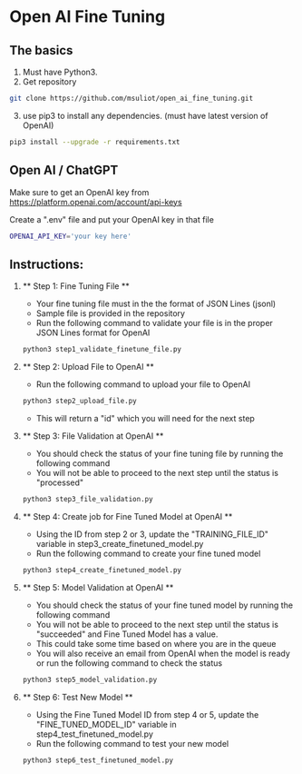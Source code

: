 # Open AI Fine Tuning

## The basics

1. Must have Python3.
2. Get repository
```bash
git clone https://github.com/msuliot/open_ai_fine_tuning.git
```
3. use pip3 to install any dependencies. (must have latest version of OpenAI)
```bash
pip3 install --upgrade -r requirements.txt
```

## Open AI / ChatGPT

Make sure to get an OpenAI key from https://platform.openai.com/account/api-keys

Create a ".env" file and put your OpenAI key in that file
```bash
OPENAI_API_KEY='your key here'
```

## Instructions:

1. ** Step 1: Fine Tuning File **
    - Your fine tuning file must in the the format of JSON Lines (jsonl) 
    - Sample file is provided in the repository
    - Run the following command to validate your file is in the proper JSON Lines format for OpenAI
    ```bash
    python3 step1_validate_finetune_file.py
    ```

2. ** Step 2: Upload File to OpenAI **
    - Run the following command to upload your file to OpenAI
    ```bash
    python3 step2_upload_file.py
    ```
    - This will return a "id" which you will need for the next step

3. ** Step 3: File Validation at OpenAI **
    - You should check the status of your fine tuning file by running the following command
    - You will not be able to proceed to the next step until the status is "processed"
    ```bash
    python3 step3_file_validation.py
    ```

4. ** Step 4: Create job for Fine Tuned Model at OpenAI **
    - Using the ID from step 2 or 3, update the "TRAINING_FILE_ID" variable in step3_create_finetuned_model.py
    - Run the following command to create your fine tuned model
    ```bash
    python3 step4_create_finetuned_model.py
    ```

5. ** Step 5: Model Validation at OpenAI **
    - You should check the status of your fine tuned model by running the following command
    - You will not be able to proceed to the next step until the status is "succeeded" and Fine Tuned Model has a value.
    - This could take some time based on where you are in the queue
    - You will also receive an email from OpenAI when the model is ready or run the following command to check the status
    ```bash
    python3 step5_model_validation.py
    ```

6. ** Step 6: Test New Model  **
    - Using the Fine Tuned Model ID from step 4 or 5, update the "FINE_TUNED_MODEL_ID" variable in step4_test_finetuned_model.py
    - Run the following command to test your new model
    ```bash
    python3 step6_test_finetuned_model.py
    ```